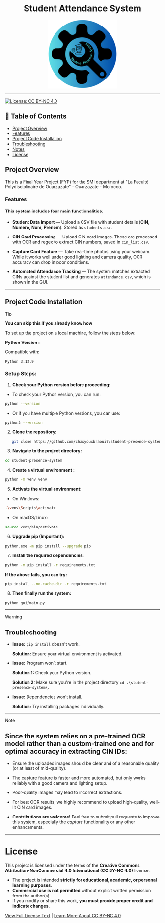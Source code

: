<h1 align="center">Student Attendance System</h1>

<p align="center">
  <img src="gui/images&logo/logo.png" alt="Student Attendance System Logo" width="225"/>
</p>

---

[![License: CC BY-NC 4.0](https://img.shields.io/badge/License-CC%20BY--NC%204.0-lightgrey.svg)](LICENSE)

## 📑 Table of Contents

- [Project Overview](#project-overview)
- [Features](#features)
- [Project Code Installation](#project-code-installation)
- [Troubleshooting](#-troubleshooting)
- [Notes](#-note)
- [License](#license)

## Project Overview

This is a Final Year Project (FYP) for the SMI department at "La Faculté Polydisciplinaire de Ouarzazate" - Ouarzazate - Morocco.

### Features

#### This system includes four main functionalities:

- **Student Data Import** — Upload a CSV file with student details (**CIN, Numero, Nom, Prenom**). Stored as `students.csv`.

- **CIN Card Processing** — Upload CIN card images. These are processed with OCR and regex to extract CIN numbers, saved in `cin_list.csv`.

- **Capture Card Feature** — Take real-time photos using your webcam. While it works well under good lighting and camera quality, OCR accuracy can drop in poor conditions.

- **Automated Attendance Tracking** — The system matches extracted CINs against the student list and generates `attendance.csv`, which is shown in the GUI.

---

## Project Code Installation

> [!TIP]
> **You can skip this if you already know how**

To set up the project on a local machine, follow the steps below:

**Python Version :**

Compatible with:

```bash
Python 3.12.9
```

###  Setup Steps:

1. **Check your Python version before proceeding:**

- To check your Python version, you can run: 

```bash
python --version
```

- Or if you have multiple Python versions, you can use:

```bash
python3 --version
```

2. **Clone the repository:**

```bash
   git clone https://github.com/chaxyouxbraoui7/student-presence-system.git
```

3. **Navigate to the project directory:**

```bash
cd student-presence-system
```

4. **Create a virtual environment :**

```bash
python -m venv venv
```

5. **Activate the virtual environment:**

- On Windows:

```bash
.\venv\Scripts\activate
```

- On macOS/Linux:

```bash
source venv/bin/activate
```

6. **Upgrade pip (Important):**

```bash
python.exe -m pip install --upgrade pip
```

7. **Install the required dependencies:**

```bash
python -m pip install -r requirements.txt
```

**If the above fails, you can try:**

```bash
pip install --no-cache-dir -r requirements.txt
```

8. **Then finally run the system:**

```bash
python gui/main.py
```

---

> [!WARNING]
>
> ## Troubleshooting
> 
> - **Issue:** `pip install` doesn't work.
> 
>   **Solution:** Ensure your virtual environment is activated.
> 
> - **Issue:** Program won’t start.
> 
>   **Solution 1:** Check your Python version.
> 
>   **Solution 2:** Make sure you're in the project directory `cd .\student-presence-system\`.
> 
> - **Issue:** Dependencies won’t install.
> 
>   **Solution:** Try installing packages individually.

  ---

> [!NOTE]
> 
> ## Since the system relies on a pre-trained OCR model rather than a custom-trained one and for optimal accuracy in extracting CIN IDs:
>
> - Ensure the uploaded images should be clear and of a reasonable quality (or at least of mid-quality).
> 
> - The capture feature is faster and more automated, but only works reliably with a good camera and lighting setup.
>
> - Poor-quality images may lead to incorrect extractions.
>
> - For best OCR results, we highly recommend to upload high-quality, well-lit CIN card images.
> 
> - **Contributions are welcome!** Feel free to submit pull requests to improve this system, especially the *capture* functionality or any other enhancements.

---

# License

This project is licensed under the terms of the **Creative Commons Attribution-NonCommercial 4.0 International (CC BY-NC 4.0)** license.

- The project is intended **strictly for educational, academic, or personal learning purposes**.
- **Commercial use is not permitted** without explicit written permission from the author(s).
- If you modify or share this work, **you must provide proper credit and indicate changes**.

[View Full License Text](LICENSE) | 
[Learn More About CC BY-NC 4.0](https://creativecommons.org/licenses/by-nc/4.0/)